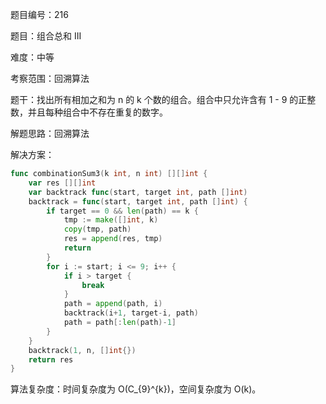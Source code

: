 题目编号：216

题目：组合总和 III

难度：中等

考察范围：回溯算法

题干：找出所有相加之和为 n 的 k 个数的组合。组合中只允许含有 1 - 9 的正整数，并且每种组合中不存在重复的数字。

解题思路：回溯算法

解决方案：

```go
func combinationSum3(k int, n int) [][]int {
    var res [][]int
    var backtrack func(start, target int, path []int)
    backtrack = func(start, target int, path []int) {
        if target == 0 && len(path) == k {
            tmp := make([]int, k)
            copy(tmp, path)
            res = append(res, tmp)
            return
        }
        for i := start; i <= 9; i++ {
            if i > target {
                break
            }
            path = append(path, i)
            backtrack(i+1, target-i, path)
            path = path[:len(path)-1]
        }
    }
    backtrack(1, n, []int{})
    return res
}
```

算法复杂度：时间复杂度为 O(C_{9}^{k})，空间复杂度为 O(k)。